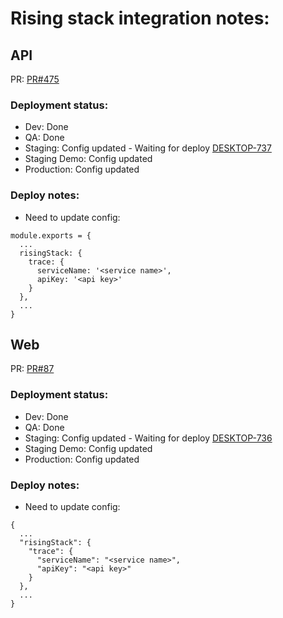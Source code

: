 # Rising stack integration notes:
## API
PR: [PR#475](https://github.com/dropininc/dropin-api-v2/pull/475)

### Deployment status:
- Dev: Done
- QA: Done
- Staging: Config updated - Waiting for deploy [DESKTOP-737](https://dropin.atlassian.net/browse/DESKTOP-737)
- Staging Demo: Config updated
- Production: Config updated

### Deploy notes:
- Need to update config:
```
module.exports = {
  ...
  risingStack: {
    trace: {
      serviceName: '<service name>',
      apiKey: '<api key>'
    }
  },
  ...
}
```
## Web
PR: [PR#87](https://github.com/dropininc/dropin-web-v2/pull/87)

### Deployment status:
- Dev: Done
- QA: Done
- Staging: Config updated - Waiting for deploy [DESKTOP-736](https://dropin.atlassian.net/browse/DESKTOP-736)
- Staging Demo: Config updated
- Production: Config updated

### Deploy notes:
- Need to update config:
```
{
  ...
  "risingStack": {
    "trace": {
      "serviceName": "<service name>",
      "apiKey": "<api key>"
    }
  },
  ...
}
```
